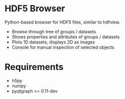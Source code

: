 HDF5 Browser
============

Python-based browser for HDF5 files, similar to hdfview.

* Browse through tree of groups / datasets
* Shows properties and attributes of groups / datasets
* Plots 1D datasets, displays 2D as images
* Console for manual inspection of selected objects

Requirements
============

* h5py
* numpy
* pyqtgraph >= 0.11-dev

